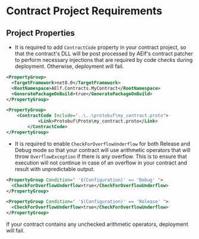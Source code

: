 # Contract Project Requirements

## Project Properties
- It is required to add `ContractCode` property in your contract project, so that the contract's DLL will be post processed by AElf's contract patcher to perform necessary injections that are required by code checks during deployment. Otherwise, deployment will fail.

```xml
<PropertyGroup>
  <TargetFramework>net8.0</TargetFramework>
  <RootNamespace>AElf.Contracts.MyContract</RootNamespace>
  <GeneratePackageOnBuild>true</GeneratePackageOnBuild>
</PropertyGroup>

<PropertyGroup>
	<ContractCode Include="..\..\protobuf\my_contract.proto">
            <Link>Protobuf\Proto\my_contract.proto</Link>
        </ContractCode>
</PropertyGroup>
```

- It is required to enable `CheckForOverflowUnderflow` for both Release and Debug mode so that your contract will use arithmetic operators that will throw `OverflowException` if there is any overflow. This is to ensure that execution will not continue in case of an overflow in your contract and result with unpredictable output.

```xml
<PropertyGroup Condition=" '$(Configuration)' == 'Debug' ">
  <CheckForOverflowUnderflow>true</CheckForOverflowUnderflow>
</PropertyGroup>

<PropertyGroup Condition=" '$(Configuration)' == 'Release' ">
  <CheckForOverflowUnderflow>true</CheckForOverflowUnderflow>
</PropertyGroup>
```

If your contract contains any unchecked arithmetic operators, deployment will fail.
